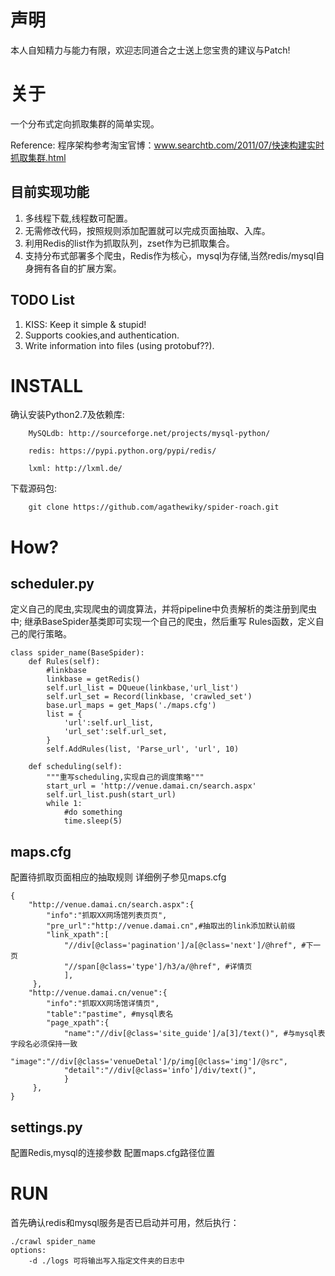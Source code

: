 声明
========

本人自知精力与能力有限，欢迎志同道合之士送上您宝贵的建议与Patch!



关于
========

一个分布式定向抓取集群的简单实现。

Reference:
    程序架构参考淘宝官博：www.searchtb.com/2011/07/快速构建实时抓取集群.html

目前实现功能
-------------

1. 多线程下载,线程数可配置。
2. 无需修改代码，按照规则添加配置就可以完成页面抽取、入库。
3. 利用Redis的list作为抓取队列，zset作为已抓取集合。
4. 支持分布式部署多个爬虫，Redis作为核心，mysql为存储,当然redis/mysql自身拥有各自的扩展方案。


TODO List
-------------

1. KISS: Keep it simple & stupid!
2. Supports cookies,and authentication.
3. Write information into files (using protobuf??).



INSTALL
========

确认安装Python2.7及依赖库: 
        
        MySQLdb: http://sourceforge.net/projects/mysql-python/
        
        redis: https://pypi.python.org/pypi/redis/
        
        lxml: http://lxml.de/
        
下载源码包:

        git clone https://github.com/agathewiky/spider-roach.git


How?
========


scheduler.py 
-------------

定义自己的爬虫,实现爬虫的调度算法，并将pipeline中负责解析的类注册到爬虫中;
继承BaseSpider基类即可实现一个自己的爬虫，然后重写 Rules函数，定义自己的爬行策略。

    class spider_name(BaseSpider):
        def Rules(self):
            #linkbase
            linkbase = getRedis()
            self.url_list = DQueue(linkbase,'url_list')
            self.url_set = Record(linkbase, 'crawled_set')
            base.url_maps = get_Maps('./maps.cfg')
            list = {
                'url':self.url_list,
                'url_set':self.url_set,
            }
            self.AddRules(list, 'Parse_url', 'url', 10)
    
        def scheduling(self):
            """重写scheduling,实现自己的调度策略"""
            start_url = 'http://venue.damai.cn/search.aspx'
            self.url_list.push(start_url)
            while 1:
                #do something
                time.sleep(5)
    

maps.cfg
-------------

配置待抓取页面相应的抽取规则
详细例子参见maps.cfg

    {
        "http://venue.damai.cn/search.aspx":{
            "info":"抓取XX网场馆列表页页",
            "pre_url":"http://venue.damai.cn",#抽取出的link添加默认前缀
            "link_xpath":[
                "//div[@class='pagination']/a[@class='next']/@href", #下一页
                "//span[@class='type']/h3/a/@href", #详情页
                ],
         },
        "http://venue.damai.cn/venue":{
            "info":"抓取XX网场馆详情页",
            "table":"pastime", #mysql表名
            "page_xpath":{
                "name":"//div[@class='site_guide']/a[3]/text()", #与mysql表字段名必须保持一致
                "image":"//div[@class='venueDetal']/p/img[@class='img']/@src",
                "detail":"//div[@class='info']/div/text()",
                }
         },
    }


settings.py
-------------

配置Redis,mysql的连接参数
配置maps.cfg路径位置


RUN
========

首先确认redis和mysql服务是否已启动并可用，然后执行：

    ./crawl spider_name
    options:
        -d ./logs 可将输出写入指定文件夹的日志中
